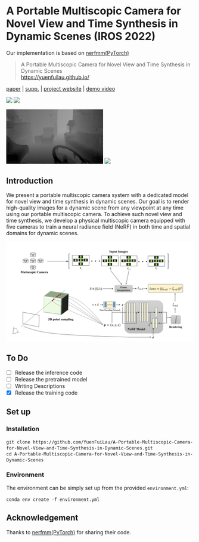 # A Portable Multiscopic Camera for Novel View and Time Synthesis in Dynamic Scenes (IROS 2022)

Our implementation is based on [nerfmm(PyTorch)](https://github.com/ActiveVisionLab/nerfmm)

> A Portable Multiscopic Camera for Novel View and Time Synthesis in Dynamic Scenes  
> https://yuenfuilau.github.io/

<!--Update: We released the inference code and the pre-trained model on Oct. 31. The training code is coming soon.   
Update: We provided a Colab notebook for play.  
Update: We released the training code. -->


[paper](pending-for-release) | [supp.](pending-for-release) | [project website](https://yuenfuilau.github.io/) | [demo video](https://www.youtube.com/watch?v=IUmy1LBCVhc) 

<img src="pics/room2_img.gif" width="260"/>        <img src="pics/room6_img.gif" width="260"/>  

<img src="pics/room2_depth.gif" width="260"/>     <img src="pics/room6_depth.gif" width="260"/>   

## Introduction
We present a portable multiscopic camera system with a dedicated model for novel view and time synthesis in dynamic scenes. Our goal is to render high-quality images for a dynamic scene from any viewpoint at any time using our portable multiscopic camera. To achieve such novel view and time synthesis, we develop a physical multiscopic camera equipped with five cameras to train a neural radiance field (NeRF) in both time and spatial domains for dynamic scenes.

<img src="pics/pipline.png" width="1199px"/>  

## To Do
- [ ] Release the inference code
- [ ] Release the pretrained model
- [ ] Writing Descriptions
- [x] Release the training code 

## Set up
### Installation
```
git clone https://github.com/YuenFuiLau/A-Portable-Multiscopic-Camera-for-Novel-View-and-Time-Synthesis-in-Dynamic-Scenes.git
cd A-Portable-Multiscopic-Camera-for-Novel-View-and-Time-Synthesis-in-Dynamic-Scenes
```

### Environment
The environment can be simply set up from the provided `environment.yml`:

```
conda env create -f environment.yml
```

## Acknowledgement
Thanks to [nerfmm(PyTorch)](https://github.com/ActiveVisionLab/nerfmm) for sharing their code.
